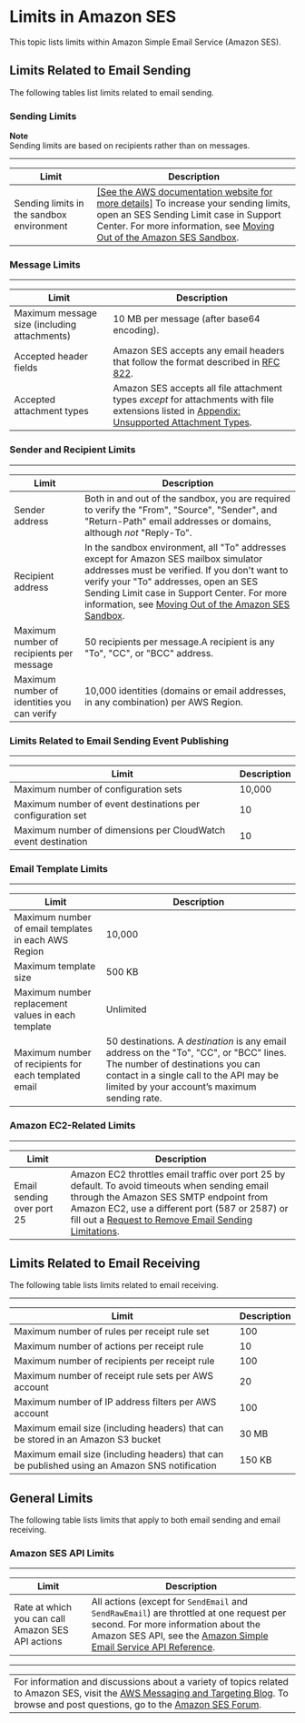 # Limits in Amazon SES<a name="limits"></a>

This topic lists limits within Amazon Simple Email Service \(Amazon SES\)\.

## Limits Related to Email Sending<a name="limits-email-sending"></a>

The following tables list limits related to email sending\.

### Sending Limits<a name="limits-sending"></a>

**Note**  
Sending limits are based on recipients rather than on messages\.


****  

| Limit | Description | 
| --- | --- | 
| Sending limits in the sandbox environment |  [\[See the AWS documentation website for more details\]](http://docs.aws.amazon.com/ses/latest/DeveloperGuide/limits.html) To increase your sending limits, open an SES Sending Limit case in Support Center\. For more information, see [Moving Out of the Amazon SES Sandbox](request-production-access.md)\.  | 

### Message Limits<a name="limits-message"></a>


****  

| Limit | Description | 
| --- | --- | 
|  Maximum message size \(including attachments\)  |  10 MB per message \(after base64 encoding\)\.  | 
|  Accepted header fields  |  Amazon SES accepts any email headers that follow the format described in [RFC 822](https://www.ietf.org/rfc/rfc0822.txt)\.  | 
|  Accepted attachment types  |  Amazon SES accepts all file attachment types *except* for attachments with file extensions listed in [Appendix: Unsupported Attachment Types](mime-types-appendix.md)\.  | 

### Sender and Recipient Limits<a name="limits-sender-recipient"></a>


****  

| Limit | Description | 
| --- | --- | 
|  Sender address  |  Both in and out of the sandbox, you are required to verify the "From", "Source", "Sender", and "Return\-Path" email addresses or domains, although *not* "Reply\-To"\.  | 
|  Recipient address   |  In the sandbox environment, all "To" addresses except for Amazon SES mailbox simulator addresses must be verified\. If you don't want to verify your "To" addresses, open an SES Sending Limit case in Support Center\. For more information, see [Moving Out of the Amazon SES Sandbox](request-production-access.md)\.  | 
|  Maximum number of recipients per message  |  50 recipients per message\.A recipient is any "To", "CC", or "BCC" address\.  | 
|  Maximum number of identities you can verify  |  10,000 identities \(domains or email addresses, in any combination\) per AWS Region\.  | 

### Limits Related to Email Sending Event Publishing<a name="limits-publishing"></a>


****  

| Limit | Description | 
| --- | --- | 
|  Maximum number of configuration sets  |  10,000  | 
|  Maximum number of event destinations per configuration set  |  10  | 
|  Maximum number of dimensions per CloudWatch event destination  |  10  | 

### Email Template Limits<a name="limits-templates"></a>


****  

| Limit | Description | 
| --- | --- | 
|  Maximum number of email templates in each AWS Region  |  10,000  | 
|  Maximum template size  |  500 KB  | 
|  Maximum number replacement values in each template  |  Unlimited  | 
| Maximum number of recipients for each templated email | 50 destinations\. A *destination* is any email address on the "To", "CC", or "BCC" lines\.  The number of destinations you can contact in a single call to the API may be limited by your account’s maximum sending rate\.  | 

### Amazon EC2\-Related Limits<a name="limits-ec2"></a>


****  

| Limit | Description | 
| --- | --- | 
|  Email sending over port 25  |  Amazon EC2 throttles email traffic over port 25 by default\. To avoid timeouts when sending email through the Amazon SES SMTP endpoint from Amazon EC2, use a different port \(587 or 2587\) or fill out a [Request to Remove Email Sending Limitations](https://aws-portal.amazon.com/gp/aws/html-forms-controller/contactus/ec2-email-limit-rdns-request)\.  | 

## Limits Related to Email Receiving<a name="limits-email-receiving"></a>

The following table lists limits related to email receiving\.


****  

| Limit | Description | 
| --- | --- | 
|  Maximum number of rules per receipt rule set  |  100  | 
|  Maximum number of actions per receipt rule  |  10  | 
|  Maximum number of recipients per receipt rule  |  100  | 
|  Maximum number of receipt rule sets per AWS account  |  20  | 
|  Maximum number of IP address filters per AWS account  |  100  | 
|  Maximum email size \(including headers\) that can be stored in an Amazon S3 bucket  |  30 MB  | 
|  Maximum email size \(including headers\) that can be published using an Amazon SNS notification  |  150 KB  | 

## General Limits<a name="limits-email-general"></a>

The following table lists limits that apply to both email sending and email receiving\.

### Amazon SES API Limits<a name="limits-api"></a>


****  

| Limit | Description | 
| --- | --- | 
|  Rate at which you can call Amazon SES API actions  |  All actions \(except for `SendEmail` and `SendRawEmail`\) are throttled at one request per second\. For more information about the Amazon SES API, see the [Amazon Simple Email Service API Reference](http://docs.aws.amazon.com/ses/latest/APIReference/)\.  | 


****  

|  | 
| --- |
| For information and discussions about a variety of topics related to Amazon SES, visit the [AWS Messaging and Targeting Blog](https://aws.amazon.com//blogs/messaging-and-targeting/)\. To browse and post questions, go to the [Amazon SES Forum](https://forums.aws.amazon.com/forum.jspa?forumID=90)\. | 